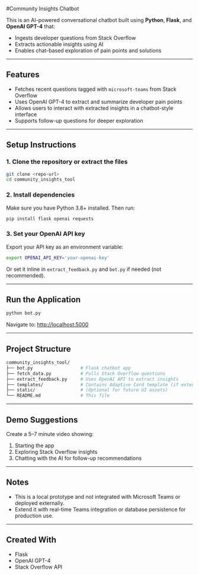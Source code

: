 #Community Insights Chatbot

This is an AI-powered conversational chatbot built using **Python**, **Flask**, and **OpenAI GPT-4** that:
- Ingests developer questions from Stack Overflow
- Extracts actionable insights using AI
- Enables chat-based exploration of pain points and solutions

---

## Features

- Fetches recent questions tagged with `microsoft-teams` from Stack Overflow
- Uses OpenAI GPT-4 to extract and summarize developer pain points
- Allows users to interact with extracted insights in a chatbot-style interface
- Supports follow-up questions for deeper exploration

---

## Setup Instructions

### 1. Clone the repository or extract the files

```bash
git clone <repo-url>
cd community_insights_tool
```

### 2. Install dependencies

Make sure you have Python 3.8+ installed. Then run:

```bash
pip install flask openai requests
```

### 3. Set your OpenAI API key

Export your API key as an environment variable:

```bash
export OPENAI_API_KEY='your-openai-key'
```

Or set it inline in `extract_feedback.py` and `bot.py` if needed (not recommended).

---

## Run the Application

```bash
python bot.py
```

Navigate to: [http://localhost:5000](http://localhost:5000)

---

## Project Structure

```bash
community_insights_tool/
├── bot.py                  # Flask chatbot app
├── fetch_data.py           # Pulls Stack Overflow questions
├── extract_feedback.py     # Uses OpenAI API to extract insights
├── templates/              # Contains Adaptive Card template (if extended)
├── static/                 # (Optional for future UI assets)
└── README.md               # This file
```

---

## Demo Suggestions

Create a 5–7 minute video showing:
1. Starting the app
2. Exploring Stack Overflow insights
3. Chatting with the AI for follow-up recommendations

---

## Notes

- This is a local prototype and not integrated with Microsoft Teams or deployed externally.
- Extend it with real-time Teams integration or database persistence for production use.

---

## Created With

- Flask
- OpenAI GPT-4
- Stack Overflow API
